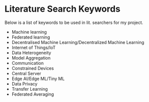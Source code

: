 # Literature Search Keywords

Below is a list of keywords to be used in lit. searchers for my project.
- Machine learning
- Federated learning
- Decentralised Machine Learning/Decentralized Machine Learning
- Internet of Things/IoT
- Data Heterogeneity
- Model Aggregation
- Communication
- Constrained Devices
- Central Server
- Edge AI/Edge ML/Tiny ML
- Data Privacy
- Transfer Learning
- Federated Averaging